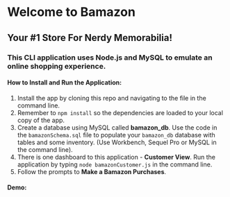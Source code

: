 # Welcome to Bamazon

## Your #1 Store For Nerdy Memorabilia!

### This CLI application uses Node.js and MySQL to emulate an online shopping experience.

#### How to Install and Run the Application:

1. Install the app by cloning this repo and navigating to the file in the command line.
2. Remember to `npm install` so the dependencies are loaded to your local copy of the app.
3. Create a database using MySQL called __bamazon_db__.  Use the code in the `bamazonSchema.sql` file to populate your `bamazon_db` database with tables and some inventory. (Use Workbench, Sequel Pro or MySQL in the command line).
3. There is one dashboard to this application - __Customer View__. Run the application by typing `node bamazonCustomer.js` in the command line. 
4. Follow the prompts to __Make a Bamazon Purchases__.

#### Demo: